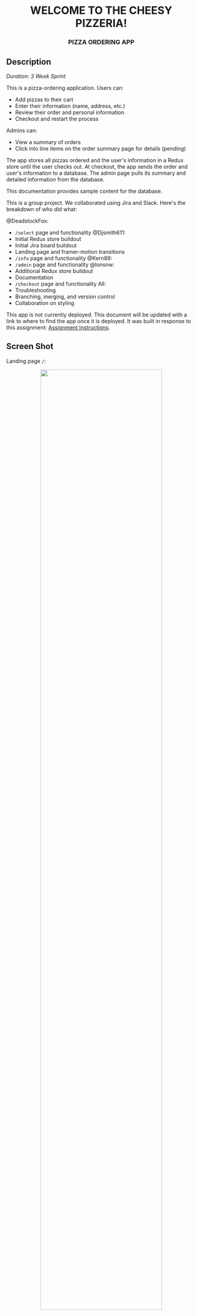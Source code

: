 # <center> WELCOME TO THE CHEESY PIZZERIA! </center>
### <center> PIZZA ORDERING APP </center>

## Description

_Duration: 3 Week Sprint_

This is a pizza-ordering application.  Users can:

 * Add pizzas to their cart
 * Enter their information (name, address, etc.)
 * Review their order and personal information
 * Checkout and restart the process

 Admins can:

 * View a summary of orders
 * Click into line items on the order summary page for details (pending)

The app stores all pizzas ordered and the user's information in a Redux store until the user checks out.  At checkout, the app sends the order and user's information to a database.  The admin page pulls its summary and detailed information from the database.  

This documentation provides sample content for the database.

This is a group project.  We collaborated using Jira and Slack.  Here's the breakdown of who did what: 

@DeadstockFox:
 * `/select` page and functionality
@Djsmith611: 
 * Initial Redux store buildout
 * Initial Jira board buildout
 * Landing page and framer-motion transitions
 * `/info` page and functionality
@Kern89:
 * `/admin` page and functionality
@lonsnw:
 * Additional Redux store buildout
 * Documentation
 * `/checkout` page and functionality
All:
 * Troubleshooting
 * Branching, merging, and version control
 * Collaboration on styling

This app is not currently deployed.  This document will be updated with a link to where to find the app once it is deployed.  It was built in response to this assignment: [Assignment Instructions](./INSTRUCTIONS.md).

## Screen Shot

Landing page `/`:
<br />
<center><image src=public/images/default-loaded.png width=80%></center>
<br />

Pizza selection `/select`:
<br />
<center><image src=public/images/task-input.png width=80%></center>
<br />

Customer info input `/info`:
<br />
<center><image src=public/images/done-list.png width=80%></center>
<br />

Checkout screen `/checkout`:
<br />
<center><image src=public/images/done-list.png width=80%></center>
<br />

Admin view `/admin`:
<br />
<center><image src=public/images/done-list.png width=80%></center>
<br />

## Prerequisites

- [Node.js](https://nodejs.org/en/)
- [Postgres](https://www.postgresql.org/download/)

## Installation

The application has been tested and run on a local machine using the browser. It may be deployed in the future but currently is only available locally.

1. Clone down a version of this repository
2. Create a database named `weekend-to-do-app`
3. Create and populate a table called `tasks` and a table called `finished`  
    - This project is built on [Postgres](https://www.postgresql.org/download/), which you will need to install to use the app
    - The `database.sql` file contained in this repository provides all of the necessary queries for creating the tables needed to run the app
    - The queries will also populate the `tasks` table with sample data
    - The `finished` table will be populated when the app is used, so no sample data is needed or provided
4. Open in your editor of choice and run an `npm install`
5. Run `npm run server` in your terminal
6. Run `npm run client` in your terminal
7. Navigate to the localhost port provided by your terminal when you initiate your client.  The default port when running Vite, for example, is `http://localhost:5173/`

## Usage
I'm a developer creating an app.  I'd like to make a to do list that tracks all of my tasks for building out features.  

I want to be able to check tasks off when I complete them and have that completion status stored.  Sometimes I discover a bug after I've checked off a task, so I need to be able to uncheck the task so that my list of tasks accurately shows the features that are still in progress and the steps I plan to take to build (and debug) them.

I also want to be able to add tasks to the list, in case I forgot to populate them into the database at the start.  I like being able to see what I've accomplished, so I want an archive feature that shows me everything I've marked fully complete.  And, if I need to, I can delete tasks that I added in error or that are for a function I'm no longer planning to build.

1. Follow the installation instructions above
2. Enter each task into the input field at the top of the page
3. Select `Add to list` to add the new task to the end of the to do list
4. When each task is completed, check it off using the checkbox in that task's row
5. If part of the feature needs debugging, uncheck the task using the checkbox
6. If a task is complete and doesn't need debugging, select the `Archive` button in that task's row
7. Track everything that's been accomplished in the archive list
8. If a task needs to be fully deleted, add it to the archive by selecting `Archive` in the task's row and then select `Delete` from its row once it's been moved to the archive

## Technologies

- PostgreSQL
- Express
- React
- Node

## Documentation
This documentation was built following a [provided template](https://github.com/PrimeAcademy/readme-template/blob/main/README.md).   It has been edited for style,  consistency, and to provide all relevant details.

## Support
If you have suggestions or issues, please contact me.